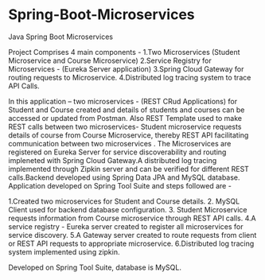 # Spring-Boot-Microservices
Java Spring Boot Microservices

Project Comprises 4 main components -
1.Two Microservices (Student Microservice and Course Microservice)
2.Service Registry for Microservices - (Eureka Server application)
3.Spring Cloud Gateway for routing requests to Microservice.
4.Distributed log tracing system to trace API Calls.


In this application – two microservices - (REST CRud Applications) for Student and Course created and details of students and courses can be accessed or updated from Postman. Also REST Template used to make  REST calls between two microservices-  Student microservice requests details of course from Course Microservice, thereby  REST API facilitating communication between two microservices . The Microservices are registered on Eureka Server for service discoverability and routing impleneted with Spring Cloud Gateway.A distributed log tracing implemented through Zipkin server  and can be verified for different REST calls.Backend developed using Spring Data JPA and MySQL database. Application developed on Spring Tool Suite and steps followed are -


1.Created two microservices for Student and Course details. 
2. MySQL Client used for backend database configuration.
3. Student Microservice requests information from Course microservice through REST API calls. 
4.A service registry - Eureka server created to register all microservices for service discovery.
5.A Gateway server created to route requests from client or REST API requests to appropriate microservice.
6.Distributed log tracing system implemented using zipkin.

Developed on Spring Tool Suite, database is MySQL.
